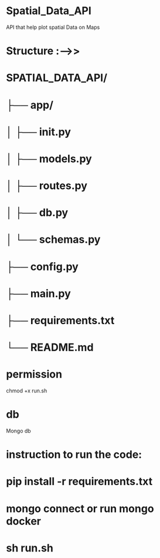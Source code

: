 # Spatial_Data_API
API that help plot spatial Data on Maps

# Structure :-->>

# SPATIAL_DATA_API/
# ├── app/
# │   ├── __init__.py
# │   ├── models.py
# │   ├── routes.py
# │   ├── db.py
# │   └── schemas.py
# ├── config.py
# ├── main.py
# ├── requirements.txt
# └── README.md


# permission
chmod +x run.sh


# db
Mongo db

# instruction to run the code:
# pip install -r requirements.txt
# mongo connect or run mongo docker
# sh run.sh 

